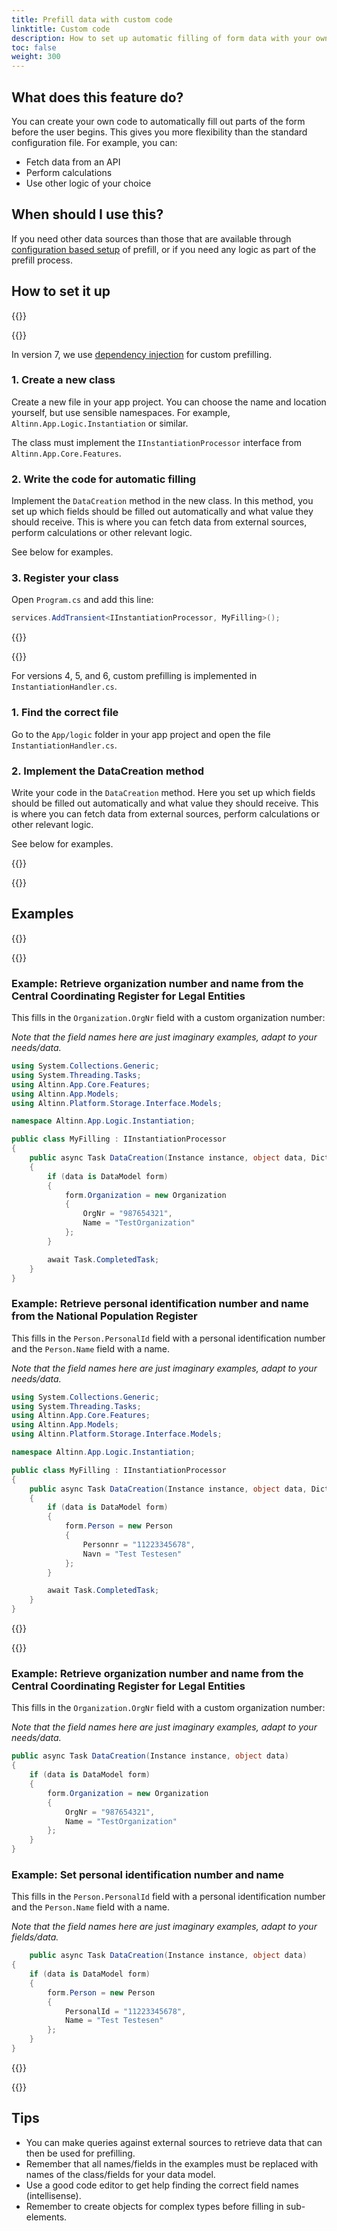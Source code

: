 ```yaml
---
title: Prefill data with custom code
linktitle: Custom code
description: How to set up automatic filling of form data with your own code.
toc: false
weight: 300
---
```


## What does this feature do?

You can create your own code to automatically fill out parts of the form before the user begins. This gives you more flexibility than the standard configuration file. For example, you can:
- Fetch data from an API
- Perform calculations
- Use other logic of your choice

## When should I use this?
If you need other data sources than those that are available through [configuration based setup](../config/) of prefill, 
or if you need any logic as part of the prefill process.

## How to set it up

{{<content-version-selector classes="border-box">}}

{{<content-version-container version-label="v7">}}

In version 7, we use [dependency injection](https://learn.microsoft.com/en-us/dotnet/core/extensions/dependency-injection) for custom prefilling.

### 1. Create a new class

Create a new file in your app project. You can choose the name and location yourself, but use sensible namespaces.
For example, `Altinn.App.Logic.Instantiation` or similar.

The class must implement the `IInstantiationProcessor` interface from `Altinn.App.Core.Features`.

### 2. Write the code for automatic filling

Implement the `DataCreation` method in the new class. In this method, you set up which fields should be filled out automatically and what value they should receive.
This is where you can fetch data from external sources, perform calculations or other relevant logic.

See below for examples.

### 3. Register your class

Open `Program.cs` and add this line:

```csharp
services.AddTransient<IInstantiationProcessor, MyFilling>();
```

{{</content-version-container>}}

{{<content-version-container version-label="v4, v5, v6">}}

For versions 4, 5, and 6, custom prefilling is implemented in `InstantiationHandler.cs`.

### 1. Find the correct file

Go to the `App/logic` folder in your app project and open the file `InstantiationHandler.cs`.

### 2. Implement the DataCreation method

Write your code in the `DataCreation` method. Here you set up which fields should be filled out automatically and what value they should receive.
This is where you can fetch data from external sources, perform calculations or other relevant logic.

See below for examples.

{{</content-version-container>}}

{{</content-version-selector>}}

## Examples

{{<content-version-selector classes="border-box">}}

{{<content-version-container version-label="v7">}}

### Example: Retrieve organization number and name from the Central Coordinating Register for Legal Entities

This fills in the `Organization.OrgNr` field with a custom organization number:

*Note that the field names here are just imaginary examples, adapt to your needs/data.*

```csharp {hl_lines=[17,18]}
using System.Collections.Generic;
using System.Threading.Tasks;
using Altinn.App.Core.Features;
using Altinn.App.Models;
using Altinn.Platform.Storage.Interface.Models;

namespace Altinn.App.Logic.Instantiation;

public class MyFilling : IInstantiationProcessor
{
    public async Task DataCreation(Instance instance, object data, Dictionary<string, string> prefill)
    {
        if (data is DataModel form)
        {
            form.Organization = new Organization
            {
                OrgNr = "987654321",
                Name = "TestOrganization"
            };
        }

        await Task.CompletedTask;
    }
}
```

### Example: Retrieve personal identification number and name from the National Population Register

This fills in the `Person.PersonalId` field with a personal identification number and the `Person.Name` field with a name.

*Note that the field names here are just imaginary examples, adapt to your needs/data.*

```csharp {hl_lines=[17,18]}
using System.Collections.Generic;
using System.Threading.Tasks;
using Altinn.App.Core.Features;
using Altinn.App.Models;
using Altinn.Platform.Storage.Interface.Models;

namespace Altinn.App.Logic.Instantiation;

public class MyFilling : IInstantiationProcessor
{
    public async Task DataCreation(Instance instance, object data, Dictionary<string, string> prefill)
    {
        if (data is DataModel form)
        {
            form.Person = new Person
            {
                Personnr = "11223345678",
                Navn = "Test Testesen"
            };
        }

        await Task.CompletedTask;
    }
}
```

{{</content-version-container>}}

{{<content-version-container version-label="v4, v5, v6">}}

### Example: Retrieve organization number and name from the Central Coordinating Register for Legal Entities

This fills in the `Organization.OrgNr` field with a custom organization number:

*Note that the field names here are just imaginary examples, adapt to your needs/data.*

```csharp {hl_lines=[7,8]}
public async Task DataCreation(Instance instance, object data)
{
    if (data is DataModel form)
    {
        form.Organization = new Organization
        {
            OrgNr = "987654321",
            Name = "TestOrganization"
        };
    }
}
```

### Example: Set personal identification number and name

This fills in the `Person.PersonalId` field with a personal identification number and the `Person.Name` field with a name.

*Note that the field names here are just imaginary examples, adapt to your fields/data.*

```csharp {hl_lines=[7,8]}
    public async Task DataCreation(Instance instance, object data)
{
    if (data is DataModel form)
    {
        form.Person = new Person
        {
            PersonalId = "11223345678",
            Name = "Test Testesen"
        };
    }
}
```

{{</content-version-container>}}

{{</content-version-selector>}}

## Tips
- You can make queries against external sources to retrieve data that can then be used for prefilling.
- Remember that all names/fields in the examples must be replaced with names of the class/fields for your data model.
- Use a good code editor to get help finding the correct field names (intellisense).
- Remember to create objects for complex types before filling in sub-elements.